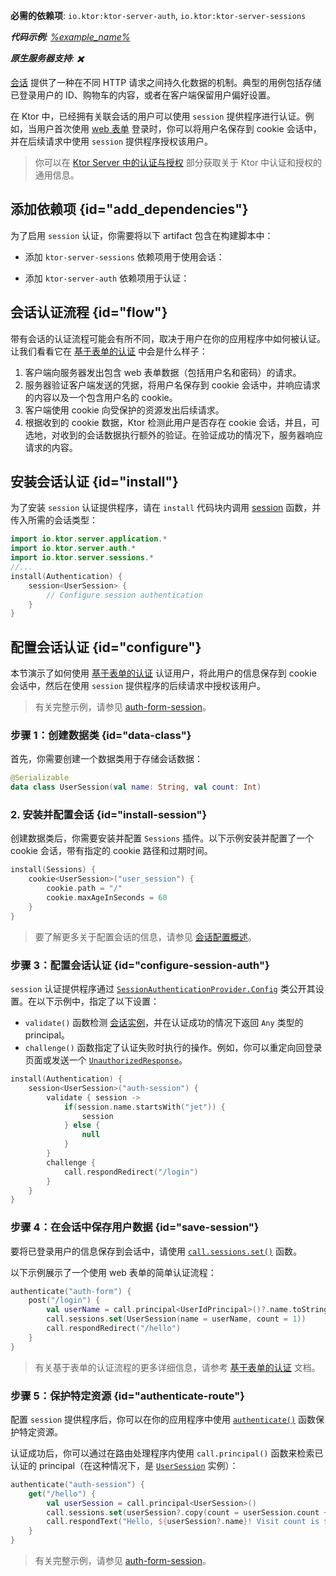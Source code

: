 [//]: # (title: Ktor Server 中的会话认证)

<show-structure for="chapter" depth="2"/>

<tldr>
<p>
<b>必需的依赖项</b>: <code>io.ktor:ktor-server-auth</code>, <code>io.ktor:ktor-server-sessions</code>
</p>
<var name="example_name" value="auth-form-session"/>
<p>
    <b>代码示例</b>:
    <a href="https://github.com/ktorio/ktor-documentation/tree/%ktor_version%/codeSnippets/snippets/%example_name%">
        %example_name%
    </a>
</p>
<p>
    <b><Links href="/ktor/server-native" summary="Ktor 支持 Kotlin/Native，并允许你无需额外的运行时或虚拟机即可运行服务器。">原生服务器</Links>支持</b>: ✖️
</p>
</tldr>

[会话](server-sessions.md) 提供了一种在不同 HTTP 请求之间持久化数据的机制。典型的用例包括存储已登录用户的 ID、购物车的内容，或者在客户端保留用户偏好设置。

在 Ktor 中，已经拥有关联会话的用户可以使用 `session` 提供程序进行认证。例如，当用户首次使用 [web 表单](server-form-based-auth.md) 登录时，你可以将用户名保存到 cookie 会话中，并在后续请求中使用 `session` 提供程序授权该用户。

> 你可以在 [Ktor Server 中的认证与授权](server-auth.md) 部分获取关于 Ktor 中认证和授权的通用信息。

## 添加依赖项 {id="add_dependencies"}
为了启用 `session` 认证，你需要将以下 artifact 包含在构建脚本中：

* 添加 `ktor-server-sessions` 依赖项用于使用会话：

  <var name="artifact_name" value="ktor-server-sessions"/>
  <Tabs group="languages">
      <TabItem title="Gradle (Kotlin)" group-key="kotlin">
          <code-block lang="Kotlin" code="              implementation(&quot;io.ktor:%artifact_name%:$ktor_version&quot;)"/>
      </TabItem>
      <TabItem title="Gradle (Groovy)" group-key="groovy">
          <code-block lang="Groovy" code="              implementation &quot;io.ktor:%artifact_name%:$ktor_version&quot;"/>
      </TabItem>
      <TabItem title="Maven" group-key="maven">
          <code-block lang="XML" code="              &lt;dependency&gt;&#10;                  &lt;groupId&gt;io.ktor&lt;/groupId&gt;&#10;                  &lt;artifactId&gt;%artifact_name%-jvm&lt;/artifactId&gt;&#10;                  &lt;version&gt;${ktor_version}&lt;/version&gt;&#10;              &lt;/dependency&gt;"/>
      </TabItem>
  </Tabs>

* 添加 `ktor-server-auth` 依赖项用于认证：

  <var name="artifact_name" value="ktor-server-auth"/>
  <Tabs group="languages">
      <TabItem title="Gradle (Kotlin)" group-key="kotlin">
          <code-block lang="Kotlin" code="              implementation(&quot;io.ktor:%artifact_name%:$ktor_version&quot;)"/>
      </TabItem>
      <TabItem title="Gradle (Groovy)" group-key="groovy">
          <code-block lang="Groovy" code="              implementation &quot;io.ktor:%artifact_name%:$ktor_version&quot;"/>
      </TabItem>
      <TabItem title="Maven" group-key="maven">
          <code-block lang="XML" code="              &lt;dependency&gt;&#10;                  &lt;groupId&gt;io.ktor&lt;/groupId&gt;&#10;                  &lt;artifactId&gt;%artifact_name%-jvm&lt;/artifactId&gt;&#10;                  &lt;version&gt;${ktor_version}&lt;/version&gt;&#10;              &lt;/dependency&gt;"/>
      </TabItem>
  </Tabs>

## 会话认证流程 {id="flow"}

带有会话的认证流程可能会有所不同，取决于用户在你的应用程序中如何被认证。让我们看看它在 [基于表单的认证](server-form-based-auth.md) 中会是什么样子：

1. 客户端向服务器发出包含 web 表单数据（包括用户名和密码）的请求。
2. 服务器验证客户端发送的凭据，将用户名保存到 cookie 会话中，并响应请求的内容以及一个包含用户名的 cookie。
3. 客户端使用 cookie 向受保护的资源发出后续请求。
4. 根据收到的 cookie 数据，Ktor 检测此用户是否存在 cookie 会话，并且，可选地，对收到的会话数据执行额外的验证。在验证成功的情况下，服务器响应请求的内容。

## 安装会话认证 {id="install"}
为了安装 `session` 认证提供程序，请在 `install` 代码块内调用 [session](https://api.ktor.io/ktor-server/ktor-server-plugins/ktor-server-auth/io.ktor.server.auth/session.html) 函数，并传入所需的会话类型：

```kotlin
import io.ktor.server.application.*
import io.ktor.server.auth.*
import io.ktor.server.sessions.*
//...
install(Authentication) {
    session<UserSession> {
        // Configure session authentication
    }
}
```

## 配置会话认证 {id="configure"}

本节演示了如何使用 [基于表单的认证](server-form-based-auth.md) 认证用户，将此用户的信息保存到 cookie 会话中，然后在使用 `session` 提供程序的后续请求中授权该用户。

> 有关完整示例，请参见 [auth-form-session](https://github.com/ktorio/ktor-documentation/tree/%ktor_version%/codeSnippets/snippets/auth-form-session)。

### 步骤 1：创建数据类 {id="data-class"}

首先，你需要创建一个数据类用于存储会话数据：

```kotlin
@Serializable
data class UserSession(val name: String, val count: Int)
```

### 2. 安装并配置会话 {id="install-session"}

创建数据类后，你需要安装并配置 `Sessions` 插件。以下示例安装并配置了一个 cookie 会话，带有指定的 cookie 路径和过期时间。

```kotlin
install(Sessions) {
    cookie<UserSession>("user_session") {
        cookie.path = "/"
        cookie.maxAgeInSeconds = 60
    }
}
```

> 要了解更多关于配置会话的信息，请参见 [会话配置概述](server-sessions.md#configuration_overview)。

### 步骤 3：配置会话认证 {id="configure-session-auth"}

`session` 认证提供程序通过 [`SessionAuthenticationProvider.Config`](https://api.ktor.io/ktor-server/ktor-server-plugins/ktor-server-auth/io.ktor.server.auth/-session-authentication-provider/-config/index.html) 类公开其设置。在以下示例中，指定了以下设置：

* `validate()` 函数检测 [会话实例](#data-class)，并在认证成功的情况下返回 `Any` 类型的 principal。
* `challenge()` 函数指定了认证失败时执行的操作。例如，你可以重定向回登录页面或发送一个 [`UnauthorizedResponse`](https://api.ktor.io/ktor-server/ktor-server-plugins/ktor-server-auth/io.ktor.server.auth/-unauthorized-response/index.html)。

```kotlin
install(Authentication) {
    session<UserSession>("auth-session") {
        validate { session ->
            if(session.name.startsWith("jet")) {
                session
            } else {
                null
            }
        }
        challenge {
            call.respondRedirect("/login")
        }
    }
}
```

### 步骤 4：在会话中保存用户数据 {id="save-session"}

要将已登录用户的信息保存到会话中，请使用 [`call.sessions.set()`](server-sessions.md#use_sessions) 函数。

以下示例展示了一个使用 web 表单的简单认证流程：

```kotlin
authenticate("auth-form") {
    post("/login") {
        val userName = call.principal<UserIdPrincipal>()?.name.toString()
        call.sessions.set(UserSession(name = userName, count = 1))
        call.respondRedirect("/hello")
    }
}
```

> 有关基于表单的认证流程的更多详细信息，请参考 [基于表单的认证](server-form-based-auth.md) 文档。

### 步骤 5：保护特定资源 {id="authenticate-route"}

配置 `session` 提供程序后，你可以在你的应用程序中使用 [`authenticate()`](server-auth.md#authenticate-route) 函数保护特定资源。

认证成功后，你可以通过在路由处理程序内使用 `call.principal()` 函数来检索已认证的 principal（在这种情况下，是 [`UserSession`](#data-class) 实例）：

```kotlin
authenticate("auth-session") {
    get("/hello") {
        val userSession = call.principal<UserSession>()
        call.sessions.set(userSession?.copy(count = userSession.count + 1))
        call.respondText("Hello, ${userSession?.name}! Visit count is ${userSession?.count}.")
    }
}
```

> 有关完整示例，请参见 [auth-form-session](https://github.com/ktorio/ktor-documentation/tree/%ktor_version%/codeSnippets/snippets/auth-form-session)。